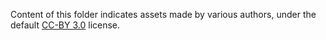 Content of this folder indicates assets made by various authors, under the default [CC-BY 3.0](https://creativecommons.org/licenses/by/3.0/) license.